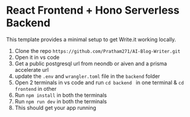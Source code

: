 # React Frontend + Hono Serverless Backend
This template provides a minimal setup to get Write.it working locally.

1. Clone the repo ``https://github.com/Pratham271/AI-Blog-Writer.git``
2. Open it in vs code
3. Get a public postgresql url from neondb or aiven and a prisma accelerate url
4. update the ``.env`` and ``wrangler.toml`` file in the ``backend`` folder
5. Open 2 terminals in vs code and run ``cd backend `` in one terminal & ``cd frontend`` in other
6. Run ``npm install`` in both the terminals
7. Run ``npm run dev`` in both the terminals
8. This should get your app running

